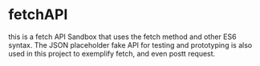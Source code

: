 # fetchAPI
this is a fetch API Sandbox that uses the fetch method and other ES6 syntax. The JSON placeholder fake API for testing and prototyping is also used in this project to exemplify fetch, and even postt request.
